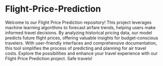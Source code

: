 # Flight-Price-Prediction
Welcome to our Flight Price Prediction repository! This project leverages machine learning algorithms to forecast airfare trends, helping users make informed travel decisions. By analyzing historical pricing data, our model predicts future flight prices, offering valuable insights for budget-conscious travelers. With user-friendly interfaces and comprehensive documentation, this tool simplifies the process of predicting and planning for air travel costs. Explore the possibilities and enhance your travel experience with our Flight Price Prediction project. Safe travels!
